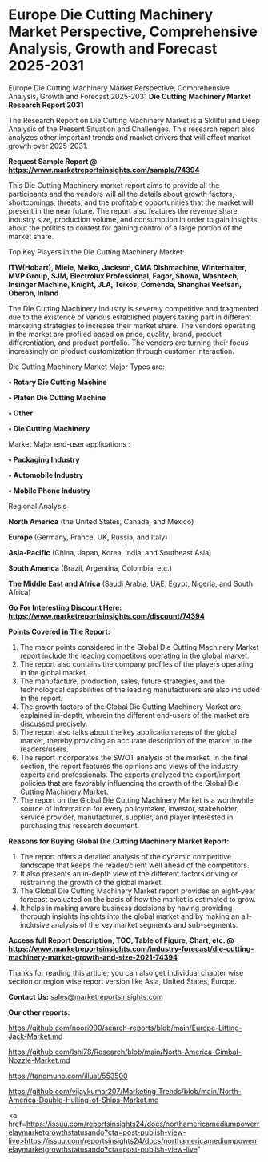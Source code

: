 # Europe Die Cutting Machinery Market Perspective, Comprehensive Analysis, Growth and Forecast 2025-2031
Europe Die Cutting Machinery Market Perspective, Comprehensive Analysis, Growth and Forecast 2025-2031
<strong>Die Cutting Machinery Market Research Report 2031</strong>

The Research Report on Die Cutting Machinery Market is a Skillful and Deep Analysis of the Present Situation and Challenges. This research report also analyzes other important trends and market drivers that will affect market growth over 2025-2031.

<strong>Request Sample Report @ <a href=https://www.marketreportsinsights.com/sample/74394>https://www.marketreportsinsights.com/sample/74394</a></strong>

This Die Cutting Machinery market report aims to provide all the participants and the vendors will all the details about growth factors, shortcomings, threats, and the profitable opportunities that the market will present in the near future. The report also features the revenue share, industry size, production volume, and consumption in order to gain insights about the politics to contest for gaining control of a large portion of the market share.

Top Key Players in the Die Cutting Machinery Market:

<strong>ITW(Hobart), Miele, Meiko, Jackson, CMA Dishmachine, Winterhalter, MVP Group, SJM, Electrolux Professional, Fagor, Showa, Washtech, Insinger Machine, Knight, JLA, Teikos, Comenda, Shanghai Veetsan, Oberon, Inland</strong>

The Die Cutting Machinery Industry is severely competitive and fragmented due to the existence of various established players taking part in different marketing strategies to increase their market share. The vendors operating in the market are profiled based on price, quality, brand, product differentiation, and product portfolio. The vendors are turning their focus increasingly on product customization through customer interaction.

Die Cutting Machinery Market Major Types are:

<strong>• Rotary Die Cutting Machine

• Platen Die Cutting Machine

• Other

• Die Cutting Machinery</strong>

Market Major end-user applications :

<strong>• Packaging Industry

• Automobile Industry

• Mobile Phone Industry</strong>

Regional Analysis

</u><strong><b>North America</b></strong> (the United States, Canada, and Mexico)

<strong><b>Europe </b></strong>(Germany, France, UK, Russia, and Italy)

<strong><b>Asia-Pacific</b></strong> (China, Japan, Korea, India, and Southeast Asia)

<strong><b>South America</b></strong> (Brazil, Argentina, Colombia, etc.)

<strong><b>The Middle East and Africa</b></strong> (Saudi Arabia, UAE, Egypt, Nigeria, and South Africa)

<strong>Go For Interesting Discount Here: <a href=https://www.marketreportsinsights.com/discount/74394>https://www.marketreportsinsights.com/discount/74394</a></strong>

<strong>Points Covered in The Report:</strong>
<ol>
  <li>The major points considered in the Global Die Cutting Machinery Market report include the leading competitors operating in the global market.</li>
  <li>The report also contains the company profiles of the players operating in the global market.</li>
  <li>The manufacture, production, sales, future strategies, and the technological capabilities of the leading manufacturers are also included in the report.</li>
  <li>The growth factors of the Global Die Cutting Machinery Market are explained in-depth, wherein the different end-users of the market are discussed precisely.</li>
  <li>The report also talks about the key application areas of the global market, thereby providing an accurate description of the market to the readers/users.</li>
  <li>The report incorporates the SWOT analysis of the market. In the final section, the report features the opinions and views of the industry experts and professionals. The experts analyzed the export/import policies that are favorably influencing the growth of the Global Die Cutting Machinery Market.</li>
  <li>The report on the Global Die Cutting Machinery Market is a worthwhile source of information for every policymaker, investor, stakeholder, service provider, manufacturer, supplier, and player interested in purchasing this research document.</li>
</ol>
<strong>Reasons for Buying Global Die Cutting Machinery Market Report:</strong>

<ol>
  <li>The report offers a detailed analysis of the dynamic competitive landscape that keeps the reader/client well ahead of the competitors.</li>
  <li>It also presents an in-depth view of the different factors driving or restraining the growth of the global market.</li>
  <li>The Global Die Cutting Machinery Market report provides an eight-year forecast evaluated on the basis of how the market is estimated to grow.</li>
  <li>It helps in making aware business decisions by having providing thorough insights insights into the global market and by making an all-inclusive analysis of the key market segments and sub-segments.</li>
</ol>
<strong>Access full Report Description, TOC, Table of Figure, Chart, etc. @ <a href=https://www.marketreportsinsights.com/industry-forecast/die-cutting-machinery-market-growth-and-size-2021-74394>https://www.marketreportsinsights.com/industry-forecast/die-cutting-machinery-market-growth-and-size-2021-74394</a></strong>


Thanks for reading this article; you can also get individual chapter wise section or region wise report version like Asia, United States, Europe.

<strong>Contact Us:</strong>
sales@marketreportsinsights.com

<strong>Our other reports:</strong>

<a href=https://github.com/noori900/search-reports/blob/main/Europe-Lifting-Jack-Market.md>https://github.com/noori900/search-reports/blob/main/Europe-Lifting-Jack-Market.md</a>

<a href=https://github.com/Ishi78/Research/blob/main/North-America-Gimbal-Nozzle-Market.md>https://github.com/Ishi78/Research/blob/main/North-America-Gimbal-Nozzle-Market.md</a>

<a href=https://tanomuno.com/illust/553500>https://tanomuno.com/illust/553500</a>

<a href=https://github.com/vijaykumar207/Marketing-Trends/blob/main/North-America-Double-Hulling-of-Ships-Market.md>https://github.com/vijaykumar207/Marketing-Trends/blob/main/North-America-Double-Hulling-of-Ships-Market.md</a>

<a href=https://issuu.com/reportsinsights24/docs/northamericamediumpowerrelaymarketgrowthstatusando?cta=post-publish-view-live>https://issuu.com/reportsinsights24/docs/northamericamediumpowerrelaymarketgrowthstatusando?cta=post-publish-view-live</a>"
